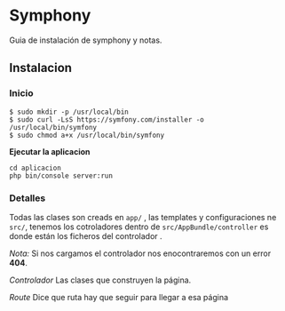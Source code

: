 # Symphony

Guia de instalación de symphony y notas.

## Instalacion
### Inicio
````
$ sudo mkdir -p /usr/local/bin
$ sudo curl -LsS https://symfony.com/installer -o /usr/local/bin/symfony
$ sudo chmod a+x /usr/local/bin/symfony
````
**Ejecutar la aplicacion**
````
cd aplicacion
php bin/console server:run
````
### Detalles

Todas las clases son creads en `app/` , las templates y configuraciones ne `src/`,
tenemos los cotroladores dentro de `src/AppBundle/controller` es donde están
los ficheros del controlador .

*Nota:* Si nos cargamos el controlador nos enocontraremos con un error **404**.

*Controlador* Las clases que construyen la página.

*Route* Dice que ruta hay que seguir para llegar a esa página
